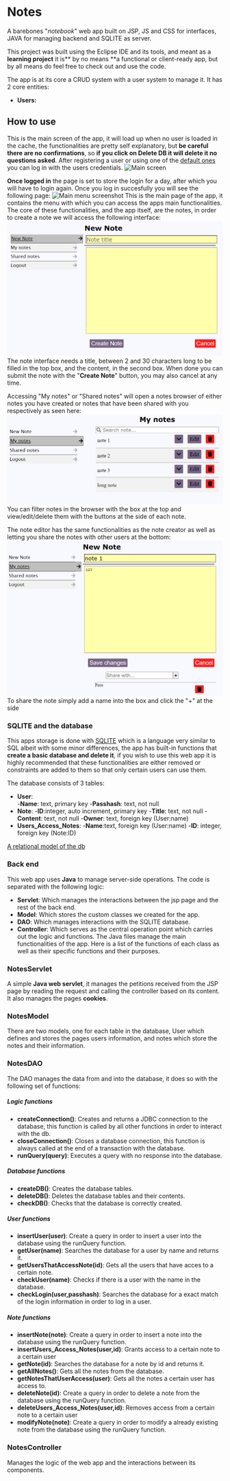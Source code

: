 # Notes
 A barebones "*notebook*" web app built on JSP, JS and CSS for interfaces, JAVA for managing backend and SQLITE as server.
 
 This project was built using the  Eclipse IDE and its tools, and meant as a **learning project** it is** by no means **a functional or client-ready app, but by all means do feel free to check out and use the code.
 
 The app is at its core a CRUD system with a user system to manage it. It has 2 core entities:
 - **Users:** 

## How to use
This is the main screen of the app, it will load up when no user is loaded in the cache, the functionalities are pretty self explanatory, but **be careful there are no confirmations**,  so **if you click on Delete DB it will delete it no questions asked**.
After registering a user or using one of the [default ones](https://github.com/wertons/Notes/blob/main/github/resources/preloaded_database.md "default ones") you can log in with the users credentials.
![Main screen](https://raw.githubusercontent.com/wertons/Notes/main/github/resources/login_screen.bmp "The first screen you will se")

**Once logged in** the page is set to store the login for a day, after which you will have to login again. Once you log in succesfully you will see the following page:
![Main menu screenshot](https://raw.githubusercontent.com/wertons/Notes/main/github/resources/main_menu.bmp "Main menu screenshot")
This is the main page of the app, it contains the menu with which you can access the apps main functionalities. The core of these functionalities, and the app itself, are the notes, in order to create a note we will access the following interface:
![Note creation interface](https://raw.githubusercontent.com/wertons/Notes/main/github/resources/create_note.bmp "Note creation interface")
 The note interface needs a title, between 2 and 30 characters long to be filled in the top box, and the content, in the second box. When done you can submit the note with the "**Create Note**" button, you may also cancel at any time.

Accessing "My notes" or "Shared notes" will open a notes browser of either notes you have created or notes that have been shared with you respectively as seen here:
![Note browser screenshot](https://raw.githubusercontent.com/wertons/Notes/main/github/resources/your_notes.bmp "Note browser screenshot")
You can filter notes in the browser with the box at the top and view/edit/delete them with the buttons at the side of each note.

The note editor has the same functionalities as the note creator as well as letting you share the notes with other users at the bottom:
![Note editor screenshot](https://raw.githubusercontent.com/wertons/Notes/main/github/resources/edit_note.bmp "Note editor screenshot")
To share the note simply add a name into the box and click the "+" at the side
### SQLITE and the database
This apps storage is done with [SQLITE](https://www.sqlite.org/index.html "SQLITE") which is a language very similar to SQL albeit with some minor differences, the app has built-in functions that **create a basic database and delete it**, if you wish to use this web app it is highly recommended that these functionalities are either removed or constraints are added to them so that only certain users can use them.

The database consists of 3 tables:
- **User**:  
	-**Name**: text, primary key
	-**Passhash**: text, not null
- **Note**:
	-**ID**:integer, auto increment, primary key
	-**Title**: text, not null
	-**Content**: text, not null
	-**Owner**: text, foreign key (User:name)
- **Users_Access_Notes**:
	-**Name**:text, foreign key (User:name)
	-**ID**: integer, foreign key (Note:ID)

[A relational model of the db](https://github.com/wertons/Notes/blob/main/github/resources/database_model.png "model")

### Back end
This web app uses **Java** to manage server-side operations. The code is separated with the following logic:
- **Servlet**: Which manages the interactions between the jsp page and the rest of the back end.
- **Model**: Which stores the custom classes we created for the app.
- **DAO**: Which manages interactions with the SQLITE database.
- **Controller**: Which serves as the central operation point which carries out the logic and functions.
The Java files manage the main functionalities of the app. Here is a list of the functions of each class as well as their specific functions and their purposes.
### NotesServlet
A simple **Java web servlet**, it manages the petitions received from the JSP page by reading the request and calling the controller based on its content. It also manages the pages **cookies**.
### NotesModel
There are two models, one for each table in the database, User which defines and stores the pages users information, and notes which store the notes and their information.
### NotesDAO
The DAO manages the data from and into the database, it does so with the following set of functions:
##### Logic functions
- **createConnection()**: Creates and returns a JDBC connection to the database, this function is called by all other functions in order to interact with the db.
- **closeConnection()**: Closes a database connection, this function is always called at the end of a transaction with the database.
- **runQuery(query)**: Executes a query with no response into the database.
##### Database functions
- **createDB()**: Creates the database tables.
- **deleteDB()**: Deletes the database tables and their contents.
- **checkDB()**: Checks that the database is correctly created.
##### User functions
- **insertUser(user)**: Create a query in order to insert a user into the database using the runQuery function.
- **getUser(name)**: Searches the database for a user by name and returns it.
- **getUsersThatAccessNote(id)**: Gets all the users that have acces to a certain note.
- **checkUser(name)**: Checks if there is a user with the name in the database.
- **checkLogin(user,passhash)**: Searches the database for a exact match of the login information in order to log in a user.
##### Note functions
- **insertNote(note)**: Create a query in order to insert a note into the database using the runQuery function.
- **insertUsers_Access_Notes(user,id)**: Grants access to a certain note to a certain user
- **getNote(id)**: Searches the database for a note by id and returns it.
- **getAllNotes()**: Gets all the notes from the database.
- **getNotesThatUserAccess(user)**: Gets all the notes a certain user has access to.
- **deleteNote(id)**: Create a query in order to delete a note from the database using the runQuery function.
- **deleteUsers_Access_Notes(user,id)**: Removes access from a certain note to a certain user
- **modifyNote(note)**: Create a query in order to modify a already existing note from the database using the runQuery function.
### NotesController
Manages the logic of the web app and the interactions between its components.
